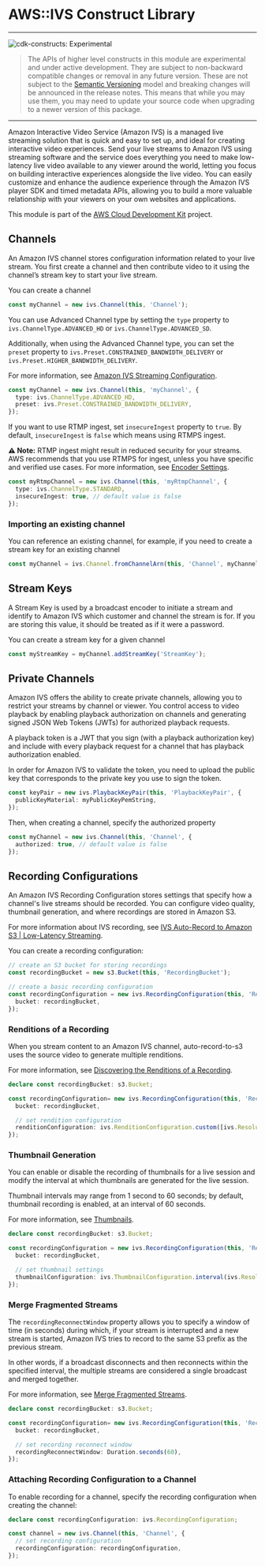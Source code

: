 # AWS::IVS Construct Library
<!--BEGIN STABILITY BANNER-->

---

![cdk-constructs: Experimental](https://img.shields.io/badge/cdk--constructs-experimental-important.svg?style=for-the-badge)

> The APIs of higher level constructs in this module are experimental and under active development.
> They are subject to non-backward compatible changes or removal in any future version. These are
> not subject to the [Semantic Versioning](https://semver.org/) model and breaking changes will be
> announced in the release notes. This means that while you may use them, you may need to update
> your source code when upgrading to a newer version of this package.

---

<!--END STABILITY BANNER-->

Amazon Interactive Video Service (Amazon IVS) is a managed live streaming
solution that is quick and easy to set up, and ideal for creating interactive
video experiences. Send your live streams to Amazon IVS using streaming software
and the service does everything you need to make low-latency live video
available to any viewer around the world, letting you focus on building
interactive experiences alongside the live video. You can easily customize and
enhance the audience experience through the Amazon IVS player SDK and timed
metadata APIs, allowing you to build a more valuable relationship with your
viewers on your own websites and applications.

This module is part of the [AWS Cloud Development Kit](https://github.com/aws/aws-cdk) project.

## Channels

An Amazon IVS channel stores configuration information related to your live
stream. You first create a channel and then contribute video to it using the
channel’s stream key to start your live stream.

You can create a channel

```ts
const myChannel = new ivs.Channel(this, 'Channel');
```

You can use Advanced Channel type by setting the `type` property to
`ivs.ChannelType.ADVANCED_HD` or `ivs.ChannelType.ADVANCED_SD`.

Additionally, when using the Advanced Channel type, you can set
the `preset` property to `ivs.Preset.CONSTRAINED_BANDWIDTH_DELIVERY`
or `ivs.Preset.HIGHER_BANDWIDTH_DELIVERY`.

For more information, see [Amazon IVS Streaming Configuration](https://docs.aws.amazon.com/ivs/latest/LowLatencyUserGuide/streaming-config.html).

```ts
const myChannel = new ivs.Channel(this, 'myChannel', {
  type: ivs.ChannelType.ADVANCED_HD,
  preset: ivs.Preset.CONSTRAINED_BANDWIDTH_DELIVERY,
});
```

If you want to use RTMP ingest, set `insecureIngest` property to `true`.
By default, `insecureIngest` is `false` which means using RTMPS ingest.

**⚠ Note:** RTMP ingest might result in reduced security for your streams. AWS recommends that you use RTMPS for ingest, unless you have specific and verified use cases. For more information, see [Encoder Settings](https://docs.aws.amazon.com/ivs/latest/LowLatencyUserGuide/streaming-config.html#streaming-config-settings).

```ts
const myRtmpChannel = new ivs.Channel(this, 'myRtmpChannel', {
  type: ivs.ChannelType.STANDARD,
  insecureIngest: true, // default value is false
});
```

### Importing an existing channel

You can reference an existing channel, for example, if you need to create a
stream key for an existing channel

```ts
const myChannel = ivs.Channel.fromChannelArn(this, 'Channel', myChannelArn);
```

## Stream Keys

A Stream Key is used by a broadcast encoder to initiate a stream and identify
to Amazon IVS which customer and channel the stream is for. If you are
storing this value, it should be treated as if it were a password.

You can create a stream key for a given channel

```ts fixture=with-channel
const myStreamKey = myChannel.addStreamKey('StreamKey');
```

## Private Channels

Amazon IVS offers the ability to create private channels, allowing
you to restrict your streams by channel or viewer. You control access
to video playback by enabling playback authorization on channels and
generating signed JSON Web Tokens (JWTs) for authorized playback requests.

A playback token is a JWT that you sign (with a playback authorization key)
and include with every playback request for a channel that has playback
authorization enabled.

In order for Amazon IVS to validate the token, you need to upload
the public key that corresponds to the private key you use to sign the token.

```ts
const keyPair = new ivs.PlaybackKeyPair(this, 'PlaybackKeyPair', {
  publicKeyMaterial: myPublicKeyPemString,
});
```

Then, when creating a channel, specify the authorized property

```ts
const myChannel = new ivs.Channel(this, 'Channel', {
  authorized: true, // default value is false
});
```

## Recording Configurations

An Amazon IVS Recording Configuration stores settings that specify how a channel's live streams should be recorded.
You can configure video quality, thumbnail generation, and where recordings are stored in Amazon S3.

For more information about IVS recording, see [IVS Auto-Record to Amazon S3 | Low-Latency Streaming](https://docs.aws.amazon.com/ivs/latest/LowLatencyUserGuide/record-to-s3.html).

You can create a recording configuration:

```ts
// create an S3 bucket for storing recordings
const recordingBucket = new s3.Bucket(this, 'RecordingBucket');

// create a basic recording configuration
const recordingConfiguration = new ivs.RecordingConfiguration(this, 'RecordingConfiguration', {
  bucket: recordingBucket,
});
```

### Renditions of a Recording

When you stream content to an Amazon IVS channel, auto-record-to-s3 uses the source video to generate multiple renditions.

For more information, see [Discovering the Renditions of a Recording](https://docs.aws.amazon.com/ivs/latest/LowLatencyUserGuide/record-to-s3.html#r2s3-recording-renditions).

```ts
declare const recordingBucket: s3.Bucket;

const recordingConfiguration= new ivs.RecordingConfiguration(this, 'RecordingConfiguration', {
  bucket: recordingBucket,

  // set rendition configuration
  renditionConfiguration: ivs.RenditionConfiguration.custom([ivs.Resolution.HD, ivs.Resolution.SD]),
});
```

### Thumbnail Generation

You can enable or disable the recording of thumbnails for a live session and modify the interval at which thumbnails are generated for the live session.

Thumbnail intervals may range from 1 second to 60 seconds; by default, thumbnail recording is enabled, at an interval of 60 seconds.

For more information, see [Thumbnails](https://docs.aws.amazon.com/ivs/latest/LowLatencyUserGuide/record-to-s3.html#r2s3-thumbnails).

```ts
declare const recordingBucket: s3.Bucket;

const recordingConfiguration = new ivs.RecordingConfiguration(this, 'RecordingConfiguration', {
  bucket: recordingBucket,

  // set thumbnail settings
  thumbnailConfiguration: ivs.ThumbnailConfiguration.interval(ivs.Resolution.HD, [ivs.Storage.LATEST, ivs.Storage.SEQUENTIAL], Duration.seconds(30)),
});
```

### Merge Fragmented Streams

The `recordingReconnectWindow` property allows you to specify a window of time (in seconds) during which, if your stream is interrupted and a new stream is started, Amazon IVS tries to record to the same S3 prefix as the previous stream.

In other words, if a broadcast disconnects and then reconnects within the specified interval, the multiple streams are considered a single broadcast and merged together.

For more information, see [Merge Fragmented Streams](https://docs.aws.amazon.com/ivs/latest/LowLatencyUserGuide/record-to-s3.html#r2s3-merge-fragmented-streams).

```ts
declare const recordingBucket: s3.Bucket;

const recordingConfiguration= new ivs.RecordingConfiguration(this, 'RecordingConfiguration', {
  bucket: recordingBucket,

  // set recording reconnect window
  recordingReconnectWindow: Duration.seconds(60),
});
```

### Attaching Recording Configuration to a Channel

To enable recording for a channel, specify the recording configuration when creating the channel:

```ts
declare const recordingConfiguration: ivs.RecordingConfiguration;

const channel = new ivs.Channel(this, 'Channel', {
  // set recording configuration
  recordingConfiguration: recordingConfiguration,
});
```
